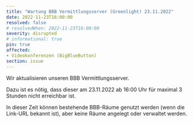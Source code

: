 ```yaml
---
title: "Wartung BBB Vermittlungsserver (Greenlight) 23.11.2022"
date: 2022-11-23T16:00:00
resolved: false
# resolvedWhen: 2022-11-23T16:00:00
severity: disrupted
# informational: true
pin: true 
affected:
- Videokonferenzen (BigBlueButton)
section: issue
---
```


Wir aktualisieren unseren BBB Vermittlungsserver.

Dazu ist es nötig, dass dieser am 23.11.2022 ab 16:00 Uhr für maximal 3 Stunden nicht erreichbar ist.

In dieser Zeit können bestehende BBB-Räume genutzt werden (wenn die Link-URL bekannt ist), aber keine Räume angelegt oder verwaltet werden.
